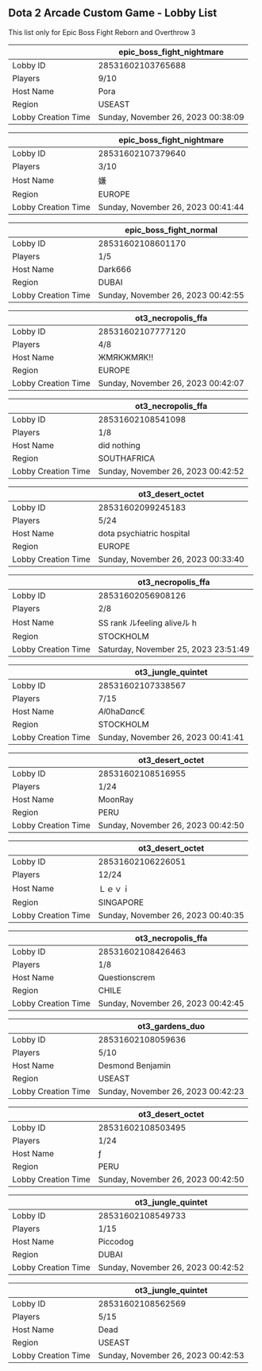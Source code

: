## Dota 2 Arcade Custom Game - Lobby List

This list only for Epic Boss Fight Reborn and Overthrow 3

|  | epic_boss_fight_nightmare |
| ------ | ------ |
| Lobby ID | 28531602103765688 |
| Players | 9/10 |
| Host Name | Pora |
| Region | USEAST |
| Lobby Creation Time | Sunday, November 26, 2023 00:38:09 |


|  | epic_boss_fight_nightmare |
| ------ | ------ |
| Lobby ID | 28531602107379640 |
| Players | 3/10 |
| Host Name | 嫌 |
| Region | EUROPE |
| Lobby Creation Time | Sunday, November 26, 2023 00:41:44 |


|  | epic_boss_fight_normal |
| ------ | ------ |
| Lobby ID | 28531602108601170 |
| Players | 1/5 |
| Host Name | Dark666 |
| Region | DUBAI |
| Lobby Creation Time | Sunday, November 26, 2023 00:42:55 |


|  | ot3_necropolis_ffa |
| ------ | ------ |
| Lobby ID | 28531602107777120 |
| Players | 4/8 |
| Host Name | ЖМЯКЖМЯК!! |
| Region | EUROPE |
| Lobby Creation Time | Sunday, November 26, 2023 00:42:07 |


|  | ot3_necropolis_ffa |
| ------ | ------ |
| Lobby ID | 28531602108541098 |
| Players | 1/8 |
| Host Name | did nothing |
| Region | SOUTHAFRICA |
| Lobby Creation Time | Sunday, November 26, 2023 00:42:52 |


|  | ot3_desert_octet |
| ------ | ------ |
| Lobby ID | 28531602099245183 |
| Players | 5/24 |
| Host Name | dota psychiatric hospital |
| Region | EUROPE |
| Lobby Creation Time | Sunday, November 26, 2023 00:33:40 |


|  | ot3_necropolis_ffa |
| ------ | ------ |
| Lobby ID | 28531602056908126 |
| Players | 2/8 |
| Host Name | SS rank ルfeeling aliveル ︎h |
| Region | STOCKHOLM |
| Lobby Creation Time | Saturday, November 25, 2023 23:51:49 |


|  | ot3_jungle_quintet |
| ------ | ------ |
| Lobby ID | 28531602107338567 |
| Players | 7/15 |
| Host Name | $Al0$haD$an$c€ |
| Region | STOCKHOLM |
| Lobby Creation Time | Sunday, November 26, 2023 00:41:41 |


|  | ot3_desert_octet |
| ------ | ------ |
| Lobby ID | 28531602108516955 |
| Players | 1/24 |
| Host Name | MoonRay |
| Region | PERU |
| Lobby Creation Time | Sunday, November 26, 2023 00:42:50 |


|  | ot3_desert_octet |
| ------ | ------ |
| Lobby ID | 28531602106226051 |
| Players | 12/24 |
| Host Name | Ｌｅｖｉ |
| Region | SINGAPORE |
| Lobby Creation Time | Sunday, November 26, 2023 00:40:35 |


|  | ot3_necropolis_ffa |
| ------ | ------ |
| Lobby ID | 28531602108426463 |
| Players | 1/8 |
| Host Name | Questionscrem |
| Region | CHILE |
| Lobby Creation Time | Sunday, November 26, 2023 00:42:45 |


|  | ot3_gardens_duo |
| ------ | ------ |
| Lobby ID | 28531602108059636 |
| Players | 5/10 |
| Host Name | Desmond Benjamin |
| Region | USEAST |
| Lobby Creation Time | Sunday, November 26, 2023 00:42:23 |


|  | ot3_desert_octet |
| ------ | ------ |
| Lobby ID | 28531602108503495 |
| Players | 1/24 |
| Host Name | ƒ |
| Region | PERU |
| Lobby Creation Time | Sunday, November 26, 2023 00:42:50 |


|  | ot3_jungle_quintet |
| ------ | ------ |
| Lobby ID | 28531602108549733 |
| Players | 1/15 |
| Host Name | Piccodog |
| Region | DUBAI |
| Lobby Creation Time | Sunday, November 26, 2023 00:42:52 |


|  | ot3_jungle_quintet |
| ------ | ------ |
| Lobby ID | 28531602108562569 |
| Players | 5/15 |
| Host Name | Dead |
| Region | USEAST |
| Lobby Creation Time | Sunday, November 26, 2023 00:42:53 |


